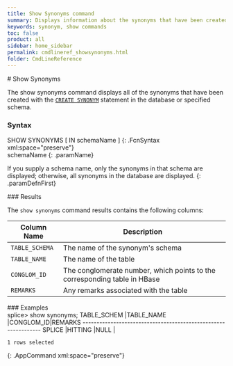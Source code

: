 ```yaml
---
title: Show Synonyms command
summary: Displays information about the synonyms that have been created in a database or schema.
keywords: synonym, show commands
toc: false
product: all
sidebar: home_sidebar
permalink: cmdlineref_showsynonyms.html
folder: CmdLineReference
---
```

<section>
<div class="TopicContent" data-swiftype-index="true" markdown="1">
# Show Synonyms

The <span class="AppCommand">show synonyms</span> command displays all
of the synonyms that have been created with the
[`CREATE SYNONYM`](sqlref_statements_createsynonym.html) statement in
the database or specified schema.

### Syntax

<div class="fcnWrapperWide" markdown="1">
    SHOW SYNONYMS [ IN schemaName ] 
{: .FcnSyntax xml:space="preserve"}

</div>
<div class="paramList" markdown="1">
schemaName
{: .paramName}

If you supply a schema name, only the synonyms in that schema are
displayed; otherwise, all synonyms in the database are displayed.
{: .paramDefnFirst}

</div>
### Results

The `show synonyms` command results contains the following columns:

<table summary="List of columns in the output of the show synonyms command.">
                <col />
                <col />
                <thead>
                    <tr>
                        <th>Column Name</th>
                        <th>Description</th>
                    </tr>
                </thead>
                <tbody>
                    <tr>
                        <td><code>TABLE_SCHEMA</code></td>
                        <td>The name of the synonym's schema</td>
                    </tr>
                    <tr>
                        <td><code>TABLE_NAME</code></td>
                        <td>The name of the table</td>
                    </tr>
                    <tr>
                        <td><code>CONGLOM_ID</code></td>
                        <td>The conglomerate number, which points to the corresponding table in HBase</td>
                    </tr>
                    <tr>
                        <td><code>REMARKS</code></td>
                        <td>Any remarks associated with the table</td>
                    </tr>
                </tbody>
            </table>
### Examples

<div class="preWrapperWide" markdown="1">
    splice> show synonyms;
    TABLE_SCHEM  |TABLE_NAME         |CONGLOM_ID|REMARKS
    ---------------------------------------------------------------
    SPLICE       |HITTING            |NULL      |
    
    1 rows selected 
{: .AppCommand xml:space="preserve"}

</div>
</div>
</section>

